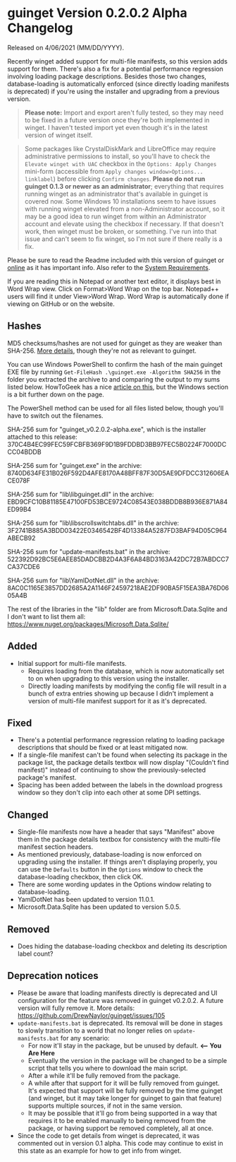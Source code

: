 # guinget Version 0.2.0.2 Alpha Changelog
Released on 4/06/2021 (MM/DD/YYYY).

Recently winget added support for multi-file manifests, so this version adds support for them. There's also a fix for a potential performance regression involving loading package descriptions. Besides those two changes, database-loading is automatically enforced (since directly loading manifests is deprecated) if you're using the installer and upgrading from a previous version.

> **Please note:** Import and export aren't fully tested, so they may need to be fixed in a future version once they're both implemented in winget. I haven't tested import yet even though it's in the latest version of winget itself.

> Some packages like CrystalDiskMark and LibreOffice may require administrative permissions to install, so you'll have to check the `Elevate winget with UAC` checkbox in the `Options: Apply Changes` mini-form (accessible from `Apply changes window>Options... linklabel`) before clicking `Confirm changes`. **Please do not run guinget 0.1.3 or newer as an administrator**; everything that requires running winget as an administrator that's available in guinget is covered now. Some Windows 10 installations seem to have issues with running winget elevated from a non-Administrator account, so it may be a good idea to run winget from within an Administrator account and elevate using the checkbox if necessary. If that doesn't work, then winget must be broken, or something. I've run into that issue and can't seem to fix winget, so I'm not sure if there really is a fix.

Please be sure to read the Readme included with this version of guinget or [online](https://github.com/DrewNaylor/guinget/blob/master/docs/readmes/readme-v0.2.0.2-alpha.txt) as it has important info. Also refer to the [System Requirements](https://drew-naylor.com/guinget/system-requirements).

If you are reading this in Notepad or another text editor, it displays best in Word Wrap view. Click on Format>Word Wrap on the top bar. Notepad++ users will find it under View>Word Wrap. Word Wrap is automatically done if viewing on GitHub or on the website.

## Hashes

MD5 checksums/hashes are not used for guinget as they are weaker than SHA-256. [More details](https://github.com/DrewNaylor/UXL-Launcher/issues/124), though they're not as relevant to guinget.


You can use Windows PowerShell to confirm the hash of the main guinget EXE file by running
`Get-FileHash .\guinget.exe -Algorithm SHA256` in the folder you extracted the archive to and comparing the output to my sums listed below. HowToGeek has a nice [article on this](https://www.howtogeek.com/67241/htg-explains-what-are-md5-sha-1-hashes-and-how-do-i-check-them/), but the Windows section is a bit further down on the page.

The PowerShell method can be used for all files listed below, though you'll have to switch out the filenames.

SHA-256 sum for "guinget_v0.2.0.2-alpha.exe", which is the installer attached to this release:
370C4B4EC99FEC59FCBFB369F9D1B9FDDBD3BB97FEC5B0224F7000DCCC04BDDB

SHA-256 sum for "guinget.exe" in the archive:
8740D634FE31B026F592D4AFE8170A48BFF87F30D5AE9DFDCC312606EACE078F

SHA-256 sum for "lib\libguinget.dll" in the archive:
EBD9CFC10B81185E47100FD53BCE9724C08543E038BDDB8B936E871A84ED99B4

SHA-256 sum for "lib\libscrollswitchtabs.dll" in the archive:
3F2741B885A3BDD03422E0346542BF4D13384A5287FD3BAF94D05C964ABECB92

SHA-256 sum for "update-manifests.bat" in the archive:
522392D92BC5E6AEE85DADCBB2D4A3F6A84BD3163A42DC72B7ABDCC7CA37CDE6

SHA-256 sum for "lib\YamlDotNet.dll" in the archive:
8AC0C1165E3857DD2685A2A1146F24597218AE2DF90BA5F15EA3BA76D0605A4B

The rest of the libraries in the "lib" folder are from Microsoft.Data.Sqlite and I don't want to list them all:
https://www.nuget.org/packages/Microsoft.Data.Sqlite/



## Added

- Initial support for multi-file manifests.
  - Requires loading from the database, which is now automatically set to on when upgrading to this version using the installer.
  - Directly loading manifests by modifying the config file will result in a bunch of extra entries showing up because I didn't implement a version of multi-file manifest support for it as it's deprecated.
  
## Fixed

- There's a potential performance regression relating to loading package descriptions that should be fixed or at least mitigated now.
- If a single-file manifest can't be found when selecting its package in the package list, the package details textbox will now display "(Couldn't find manifest)" instead of continuing to show the previously-selected package's manifest.
- Spacing has been added between the labels in the download progress window so they don't clip into each other at some DPI settings.

## Changed

- Single-file manifests now have a header that says "Manifest" above them in the package details textbox for consistency with the multi-file manifest section headers.
- As mentioned previously, database-loading is now enforced on upgrading using the installer. If things aren't displaying properly, you can use the `Defaults` button in the `Options` window to check the database-loading checkbox, then click OK.
- There are some wording updates in the Options window relating to database-loading.
- YamlDotNet has been updated to version 11.0.1.
- Microsoft.Data.Sqlite has been updated to version 5.0.5.

## Removed

- Does hiding the database-loading checkbox and deleting its description label count?

## Deprecation notices

- Please be aware that loading manifests directly is deprecated and UI configuration for the feature was removed in guinget v0.2.0.2. A future version will fully remove it. More details: https://github.com/DrewNaylor/guinget/issues/105
- `update-manifests.bat` is deprecated. Its removal will be done in stages to slowly transition to a world that no longer relies on `update-manifests.bat` for any scenario:
  - For now it'll stay in the package, but be unused by default.  **<-- You Are Here**
  - Eventually the version in the package will be changed to be a simple script that tells you where to download the main script.
  - After a while it'll be fully removed from the package.
  - A while after that support for it will be fully removed from guinget. It's expected that support will be fully removed by the time guinget (and winget, but it may take longer for guinget to gain that feature) supports multiple sources, if not in the same version.
  - It may be possible that it'll go from being supported in a way that requires it to be enabled manually to being removed from the package, or having support be removed completely, all at once.
- Since the code to get details from winget is deprecated, it was commented out in version 0.1 alpha. This code may continue to exist in this state as an example for how to get info from winget.